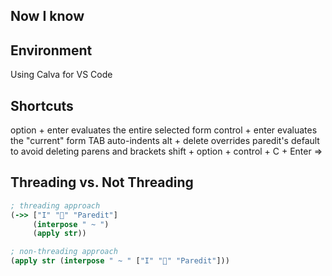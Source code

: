 
## Now I know

## Environment
Using Calva for VS Code

## Shortcuts
option + enter evaluates the entire selected form
control + enter evaluates the "current" form
TAB auto-indents
alt + delete overrides paredit's default to avoid deleting parens and brackets
shift + option + control + C + Enter => 



## Threading vs. Not Threading
```clojure
; threading approach
(->> ["I" "💖" "Paredit"]
     (interpose " ~ ")
     (apply str))

; non-threading approach
(apply str (interpose " ~ " ["I" "💖" "Paredit"]))
```